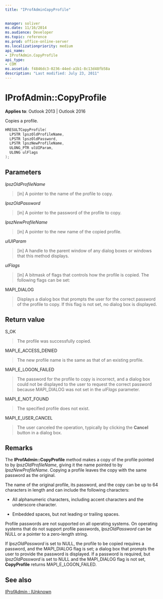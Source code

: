 ```yaml
---
title: "IProfAdminCopyProfile"
 
 
manager: soliver
ms.date: 11/16/2014
ms.audience: Developer
ms.topic: reference
ms.prod: office-online-server
ms.localizationpriority: medium
api_name:
- IProfAdmin.CopyProfile
api_type:
- COM
ms.assetid: f4846dc3-0236-44ed-a1b1-8c13d48fb58a
description: "Last modified: July 23, 2011"
---
```


# IProfAdmin::CopyProfile

  
  
**Applies to**: Outlook 2013 | Outlook 2016 
  
Copies a profile.
  
```cpp
HRESULTCopyProfile(
  LPSTR lpszOldProfileName,
  LPSTR lpszOldPassword,
  LPSTR lpszNewProfileName,
  ULONG_PTR ulUIParam,
  ULONG ulFlags
);
```

## Parameters

 _lpszOldProfileName_
  
> [in] A pointer to the name of the profile to copy.
    
 _lpszOldPassword_
  
> [in] A pointer to the password of the profile to copy.
    
 _lpszNewProfileName_
  
> [in] A pointer to the new name of the copied profile.
    
 _ulUIParam_
  
> [in] A handle to the parent window of any dialog boxes or windows that this method displays.
    
 _ulFlags_
  
> [in] A bitmask of flags that controls how the profile is copied. The following flags can be set:
    
MAPI_DIALOG 
  
> Displays a dialog box that prompts the user for the correct password of the profile to copy. If this flag is not set, no dialog box is displayed.
    
## Return value

S_OK 
  
> The profile was successfully copied.
    
MAPI_E_ACCESS_DENIED 
  
> The new profile name is the same as that of an existing profile.
    
MAPI_E_LOGON_FAILED 
  
> The password for the profile to copy is incorrect, and a dialog box could not be displayed to the user to request the correct password because MAPI_DIALOG was not set in the _ulFlags_ parameter. 
    
MAPI_E_NOT_FOUND 
  
> The specified profile does not exist.
    
MAPI_E_USER_CANCEL 
  
> The user canceled the operation, typically by clicking the **Cancel** button in a dialog box. 
    
## Remarks

The **IProfAdmin::CopyProfile** method makes a copy of the profile pointed to by  _lpszOldProfileName_, giving it the name pointed to by  _lpszNewProfileName_. Copying a profile leaves the copy with the same password as the original.
  
The name of the original profile, its password, and the copy can be up to 64 characters in length and can include the following characters:
  
- All alphanumeric characters, including accent characters and the underscore character.
    
- Embedded spaces, but not leading or trailing spaces.
    
Profile passwords are not supported on all operating systems. On operating systems that do not support profile passwords,  _lpszOldPassword_ can be NULL or a pointer to a zero-length string. 
  
If  _lpszOldPassword_ is set to NULL, the profile to be copied requires a password, and the MAPI_DIALOG flag is set; a dialog box that prompts the user to provide the password is displayed. If a password is required, but  _lpszOldPassword_ is set to NULL and the MAPI_DIALOG flag is not set, **CopyProfile** returns MAPI_E_LOGON_FAILED. 
  
## See also



[IProfAdmin : IUnknown](iprofadminiunknown.md)

